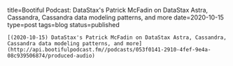 
title=Bootiful Podcast: DataStax's Patrick McFadin on DataStax Astra, Cassandra, Cassandra data modeling patterns, and more
date=2020-10-15
type=post
tags=blog
status=published
~~~~~~
[(2020-10-15) DataStax's Patrick McFadin on DataStax Astra, Cassandra, Cassandra data modeling patterns, and more](http://api.bootifulpodcast.fm//podcasts/053f0141-2910-4fef-9e4a-08c939506874/produced-audio) 
            